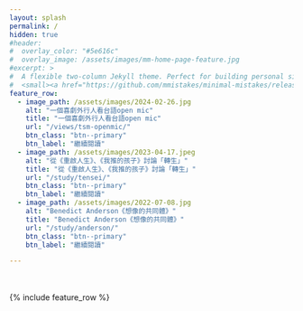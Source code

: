 ```yaml
---
layout: splash
permalink: /
hidden: true
#header:
#  overlay_color: "#5e616c"
#  overlay_image: /assets/images/mm-home-page-feature.jpg
#excerpt: >
#  A flexible two-column Jekyll theme. Perfect for building personal sites, blogs, and portfolios.<br />
#  <small><a href="https://github.com/mmistakes/minimal-mistakes/releases/tag/4.26.0">Latest release v4.26.0</a></#small>
feature_row:
  - image_path: /assets/images/2024-02-26.jpg
    alt: "一個喜劇外行人看台語open mic"
    title: "一個喜劇外行人看台語open mic"
    url: "/views/tsm-openmic/"
    btn_class: "btn--primary"
    btn_label: "繼續閱讀"
  - image_path: /assets/images/2023-04-17.jpeg
    alt: "從《重啟人生》、《我推的孩子》討論「轉生」"
    title: "從《重啟人生》、《我推的孩子》討論「轉生」"
    url: "/study/tensei/"
    btn_class: "btn--primary"
    btn_label: "繼續閱讀"
  - image_path: /assets/images/2022-07-08.jpg
    alt: "Benedict Anderson《想像的共同體》"
    title: "Benedict Anderson《想像的共同體》"
    url: "/study/anderson/"
    btn_class: "btn--primary"
    btn_label: "繼續閱讀"      

---
```

<br>
<br>
{% include feature_row %}
